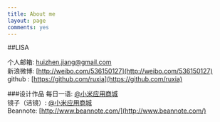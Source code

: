 ```yaml
---
title: About me
layout: page
comments: yes
---
```

  
##LISA    

个人邮箱: huizhen.jiang@gmail.com      
新浪微博: [http://weibo.com/536150127](http://weibo.com/536150127)      
github : [https://github.com/ruxia](https://github.com/ruxia)

###设计作品
每日一语: [@小米应用商城](http://app.mi.com/detail/61735)  
镜子（洁镜）: [@小米应用商城](http://app.mi.com/detail/82085)  
Beannote: [http://www.beannote.com/](http://www.beannote.com/)  